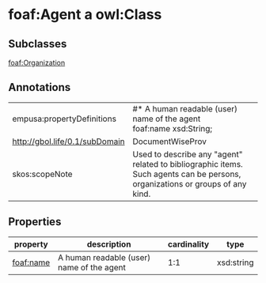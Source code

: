# foaf:Agent a owl:Class

## Subclasses

[foaf:Organization](/foaf/0.1/Organization)

## Annotations

|||
|-----|-----|
|empusa:propertyDefinitions|#* A human readable (user) name of the agent<br>foaf:name xsd:String;|
|<http://gbol.life/0.1/subDomain>|DocumentWiseProv|
|skos:scopeNote|Used to describe any \"agent\" related to bibliographic items. Such agents can be persons, organizations or groups of any kind.|

## Properties

|property|description|cardinality|type|
|-----|-----|-----|-----|
|[foaf:name](/foaf/0.1/name)|A human readable (user) name of the agent|1:1|xsd:string|
